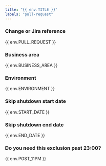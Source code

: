 ```yaml
---
title: "{{ env.TITLE }}"
labels: "pull-request"
---
```

### Change or Jira reference

{{ env.PULL_REQUEST }}

### Business area

{{ env.BUSINESS_AREA }}

### Environment

{{ env.ENVIRONMENT }}

### Skip shutdown start date

{{ env.START_DATE }}

### Skip shutdown end date

{{ env.END_DATE }}

### Do you need this exclusion past 23:00?

{{ env.POST_11PM }}